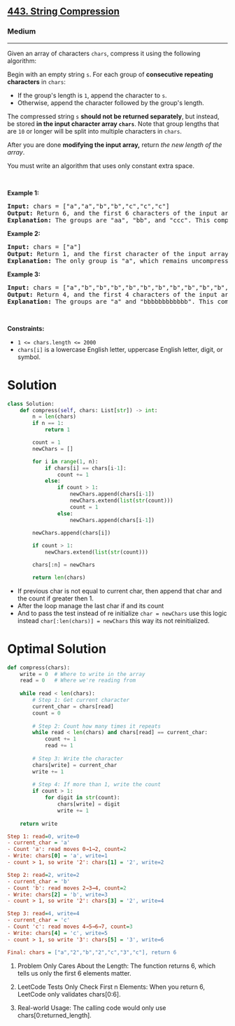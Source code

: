 <h2><a href="https://leetcode.com/problems/string-compression">443. String Compression</a></h2><h3>Medium</h3><hr><p>Given an array of characters <code>chars</code>, compress it using the following algorithm:</p>

<p>Begin with an empty string <code>s</code>. For each group of <strong>consecutive repeating characters</strong> in <code>chars</code>:</p>

<ul>
	<li>If the group&#39;s length is <code>1</code>, append the character to <code>s</code>.</li>
	<li>Otherwise, append the character followed by the group&#39;s length.</li>
</ul>

<p>The compressed string <code>s</code> <strong>should not be returned separately</strong>, but instead, be stored <strong>in the input character array <code>chars</code></strong>. Note that group lengths that are <code>10</code> or longer will be split into multiple characters in <code>chars</code>.</p>

<p>After you are done <strong>modifying the input array,</strong> return <em>the new length of the array</em>.</p>

<p>You must write an algorithm that uses only constant extra space.</p>

<p>&nbsp;</p>
<p><strong class="example">Example 1:</strong></p>

<pre>
<strong>Input:</strong> chars = [&quot;a&quot;,&quot;a&quot;,&quot;b&quot;,&quot;b&quot;,&quot;c&quot;,&quot;c&quot;,&quot;c&quot;]
<strong>Output:</strong> Return 6, and the first 6 characters of the input array should be: [&quot;a&quot;,&quot;2&quot;,&quot;b&quot;,&quot;2&quot;,&quot;c&quot;,&quot;3&quot;]
<strong>Explanation:</strong> The groups are &quot;aa&quot;, &quot;bb&quot;, and &quot;ccc&quot;. This compresses to &quot;a2b2c3&quot;.
</pre>

<p><strong class="example">Example 2:</strong></p>

<pre>
<strong>Input:</strong> chars = [&quot;a&quot;]
<strong>Output:</strong> Return 1, and the first character of the input array should be: [&quot;a&quot;]
<strong>Explanation:</strong> The only group is &quot;a&quot;, which remains uncompressed since it&#39;s a single character.
</pre>

<p><strong class="example">Example 3:</strong></p>

<pre>
<strong>Input:</strong> chars = [&quot;a&quot;,&quot;b&quot;,&quot;b&quot;,&quot;b&quot;,&quot;b&quot;,&quot;b&quot;,&quot;b&quot;,&quot;b&quot;,&quot;b&quot;,&quot;b&quot;,&quot;b&quot;,&quot;b&quot;,&quot;b&quot;]
<strong>Output:</strong> Return 4, and the first 4 characters of the input array should be: [&quot;a&quot;,&quot;b&quot;,&quot;1&quot;,&quot;2&quot;].
<strong>Explanation:</strong> The groups are &quot;a&quot; and &quot;bbbbbbbbbbbb&quot;. This compresses to &quot;ab12&quot;.</pre>

<p>&nbsp;</p>
<p><strong>Constraints:</strong></p>

<ul>
	<li><code>1 &lt;= chars.length &lt;= 2000</code></li>
	<li><code>chars[i]</code> is a lowercase English letter, uppercase English letter, digit, or symbol.</li>
</ul>

# Solution 
```python
class Solution:
    def compress(self, chars: List[str]) -> int:
        n = len(chars)
        if n == 1:
            return 1

        count = 1
        newChars = []

        for i in range(1, n):
            if chars[i] == chars[i-1]:
                count += 1
            else:
                if count > 1:
                    newChars.append(chars[i-1])
                    newChars.extend(list(str(count)))
                    count = 1
                else:
                    newChars.append(chars[i-1])
            
        newChars.append(chars[i])

        if count > 1:
            newChars.extend(list(str(count)))

        chars[:n] = newChars

        return len(chars)
```
* If previous char is not equal to current char, then append that char and the count if greater then 1. 
* After the loop manage the last char if and its count 
* And to pass the test instead of re initialize `char = newChars` use this logic instead `char[:len(chars)] = newChars` this way its not reinitialized. 

# Optimal Solution 
```python
def compress(chars):
    write = 0  # Where to write in the array
    read = 0   # Where we're reading from
    
    while read < len(chars):
        # Step 1: Get current character
        current_char = chars[read]
        count = 0
        
        # Step 2: Count how many times it repeats
        while read < len(chars) and chars[read] == current_char:
            count += 1
            read += 1
        
        # Step 3: Write the character
        chars[write] = current_char
        write += 1
        
        # Step 4: If more than 1, write the count
        if count > 1:
            for digit in str(count):
                chars[write] = digit
                write += 1
    
    return write
```
```ini
Step 1: read=0, write=0
- current_char = 'a'
- Count 'a': read moves 0→1→2, count=2
- Write: chars[0] = 'a', write=1
- count > 1, so write '2': chars[1] = '2', write=2

Step 2: read=2, write=2  
- current_char = 'b'
- Count 'b': read moves 2→3→4, count=2
- Write: chars[2] = 'b', write=3
- count > 1, so write '2': chars[3] = '2', write=4

Step 3: read=4, write=4
- current_char = 'c' 
- Count 'c': read moves 4→5→6→7, count=3
- Write: chars[4] = 'c', write=5
- count > 1, so write '3': chars[5] = '3', write=6

Final: chars = ["a","2","b","2","c","3","c"], return 6
```

1. Problem Only Cares About the Length: The function returns 6, which tells us only the first 6 elements matter.

2. LeetCode Tests Only Check First n Elements: When you return 6, LeetCode only validates chars[0:6].

3. Real-world Usage: The calling code would only use chars[0:returned_length].
